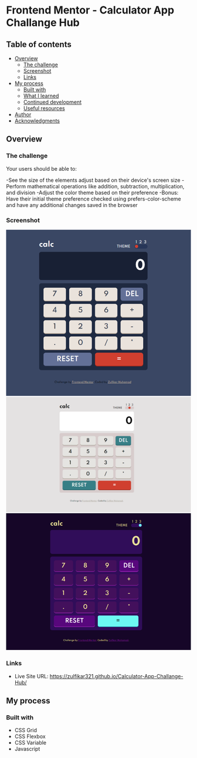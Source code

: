# Frontend Mentor - Calculator App Challange Hub

## Table of contents

- [Overview](#overview)
  - [The challenge](#the-challenge)
  - [Screenshot](#screenshot)
  - [Links](#links)
- [My process](#my-process)
  - [Built with](#built-with)
  - [What I learned](#what-i-learned)
  - [Continued development](#continued-development)
  - [Useful resources](#useful-resources)
- [Author](#author)
- [Acknowledgments](#acknowledgments)

## Overview

### The challenge

Your users should be able to:

-See the size of the elements adjust based on their device's screen size
-Perform mathematical operations like addition, subtraction, multiplication, and division
-Adjust the color theme based on their preference
-Bonus: Have their initial theme preference checked using prefers-color-scheme and have any additional changes saved in the browser

### Screenshot
![calc1](https://github.com/zulfikar321/Calculator-App-Challange-Hub/blob/main/calc-theme1.png?raw=true)
![calc2](https://github.com/zulfikar321/Calculator-App-Challange-Hub/blob/main/calc-theme2.png?raw=true)
![calc3](https://github.com/zulfikar321/Calculator-App-Challange-Hub/blob/main/calc-theme3.png?raw=true)

### Links

- Live Site URL: 
https://zulfikar321.github.io/Calculator-App-Challange-Hub/

## My process

### Built with

- CSS Grid
- CSS Flexbox
- CSS Variable
- Javascript

